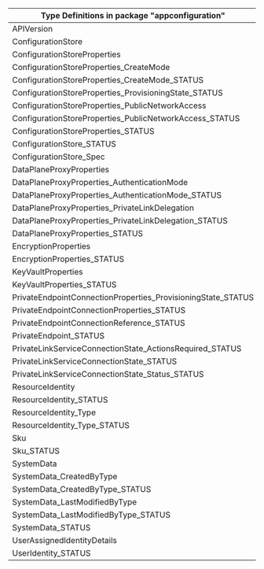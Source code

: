 | Type Definitions in package "appconfiguration"               | v1api20220501 | v1api20240601 |
|--------------------------------------------------------------|---------------|---------------|
| APIVersion                                                   | v1api20220501 | v1api20240601 |
| ConfigurationStore                                           | v1api20220501 | v1api20240601 |
| ConfigurationStoreProperties                                 | v1api20220501 | v1api20240601 |
| ConfigurationStoreProperties_CreateMode                      | v1api20220501 | v1api20240601 |
| ConfigurationStoreProperties_CreateMode_STATUS               | v1api20220501 | v1api20240601 |
| ConfigurationStoreProperties_ProvisioningState_STATUS        | v1api20220501 | v1api20240601 |
| ConfigurationStoreProperties_PublicNetworkAccess             | v1api20220501 | v1api20240601 |
| ConfigurationStoreProperties_PublicNetworkAccess_STATUS      | v1api20220501 | v1api20240601 |
| ConfigurationStoreProperties_STATUS                          | v1api20220501 | v1api20240601 |
| ConfigurationStore_STATUS                                    | v1api20220501 | v1api20240601 |
| ConfigurationStore_Spec                                      | v1api20220501 | v1api20240601 |
| DataPlaneProxyProperties                                     |               | v1api20240601 |
| DataPlaneProxyProperties_AuthenticationMode                  |               | v1api20240601 |
| DataPlaneProxyProperties_AuthenticationMode_STATUS           |               | v1api20240601 |
| DataPlaneProxyProperties_PrivateLinkDelegation               |               | v1api20240601 |
| DataPlaneProxyProperties_PrivateLinkDelegation_STATUS        |               | v1api20240601 |
| DataPlaneProxyProperties_STATUS                              |               | v1api20240601 |
| EncryptionProperties                                         | v1api20220501 | v1api20240601 |
| EncryptionProperties_STATUS                                  | v1api20220501 | v1api20240601 |
| KeyVaultProperties                                           | v1api20220501 | v1api20240601 |
| KeyVaultProperties_STATUS                                    | v1api20220501 | v1api20240601 |
| PrivateEndpointConnectionProperties_ProvisioningState_STATUS |               | v1api20240601 |
| PrivateEndpointConnectionProperties_STATUS                   |               | v1api20240601 |
| PrivateEndpointConnectionReference_STATUS                    | v1api20220501 | v1api20240601 |
| PrivateEndpoint_STATUS                                       |               | v1api20240601 |
| PrivateLinkServiceConnectionState_ActionsRequired_STATUS     |               | v1api20240601 |
| PrivateLinkServiceConnectionState_STATUS                     |               | v1api20240601 |
| PrivateLinkServiceConnectionState_Status_STATUS              |               | v1api20240601 |
| ResourceIdentity                                             | v1api20220501 | v1api20240601 |
| ResourceIdentity_STATUS                                      | v1api20220501 | v1api20240601 |
| ResourceIdentity_Type                                        | v1api20220501 | v1api20240601 |
| ResourceIdentity_Type_STATUS                                 | v1api20220501 | v1api20240601 |
| Sku                                                          | v1api20220501 | v1api20240601 |
| Sku_STATUS                                                   | v1api20220501 | v1api20240601 |
| SystemData                                                   | v1api20220501 | v1api20240601 |
| SystemData_CreatedByType                                     | v1api20220501 | v1api20240601 |
| SystemData_CreatedByType_STATUS                              | v1api20220501 | v1api20240601 |
| SystemData_LastModifiedByType                                | v1api20220501 | v1api20240601 |
| SystemData_LastModifiedByType_STATUS                         | v1api20220501 | v1api20240601 |
| SystemData_STATUS                                            | v1api20220501 | v1api20240601 |
| UserAssignedIdentityDetails                                  | v1api20220501 | v1api20240601 |
| UserIdentity_STATUS                                          | v1api20220501 | v1api20240601 |
